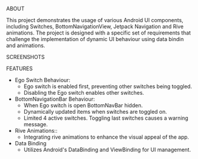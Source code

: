 ABOUT

This project demonstrates the usage of various Android UI components, including Switches, BottomNavigationView,
Jetpack Navigation and Rive animations. The project is designed with a specific set of requirements that challenge
the implementation of dynamic UI behaviour using data bindin and animations.

SCREENSHOTS


FEATURES

- Ego Switch Behaviour:
  - Ego switch is enabled first, preventing other switches being toggled.
  - Disabling the Ego switch enables other switches.
- BottomNavigationBar Behaviour:
  - When Ego switch is open BottomNavBar hidden.
  - Dynamically updated items when switches are toggled on.
  - Limited 4 active switches. Toggling last switches causes a warning message.
- Rive Animations::
  - Integrating rive animations to enhance the visual appeal of the app.
- Data Binding
  - Utilizes Android's DataBinding and ViewBinding for UI management.
